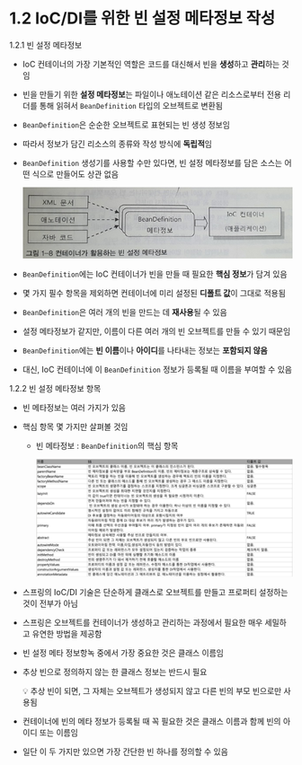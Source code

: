 # 1.2 IoC/DI를 위한 빈 설정 메타정보 작성

1.2.1 빈 설정 메타정보 

- IoC 컨테이너의 가장 기본적인 역할은 코드를 대신해서 빈을 **생성**하고 **관리**하는 것임
- 빈을 만들기 위한 **설정 메타정보**는 파일이나 애노테이션 같은 리소스로부터 전용 리더를 통해 읽혀서 `BeanDefinition` 타입의 오브젝트로 변환됨
- `BeanDefinition`은 순순한 오브젝트로 표현되는 빈 생성 정보임
- 따라서 정보가 담긴 리소스의 종류와 작성 방식에 **독립적**임
- `BeanDefinition` 생성기를 사용할 수만 있다면, 빈 설정 메타정보를 담은 소스는 어떤 식으로 만들어도 상관 없음
    
    ![KakaoTalk_20220301_195903580.jpg](images/2/KakaoTalk_20220301_195903580.jpg)
    
- `BeanDefinition`에는 IoC 컨테이너가 빈을 만들 때 필요한 **핵심 정보**가 담겨 있음
- 몇 가지 필수 항목을 제외하면 컨테이너에 미리 설정된 **디폴트 값**이 그대로 적용됨
- `BeanDefinition`은 여러 개의 빈을 만드는 데 **재사용**될 수 있음
- 설정 메타정보가 같지만, 이름이 다른 여러 개의 빈 오브젝트를 만들 수 있기 때문임
- `BeanDefinition`에는 **빈 이름**이나 **아이디**를 나타내는 정보는 **포함되지 않음**
- 대신, IoC 컨테이너에 이 `BeanDefinition` 정보가 등록될 때 이름을 부여할 수 있음

1.2.2 빈 설정 메타정보 항목

- 빈 메타정보는 여러 가지가 있음
- 핵심 항목 몇 가지만 살펴볼 것임
    - 빈 메타정보 : `BeanDefinition`의 핵심 항목
        
        ![캡처.PNG](images/2/%EC%BA%A1%EC%B2%98.png)
        
- 스프링의 IoC/DI 기술은 단순하게 클래스로 오브젝트를 만들고 프로퍼티 설정하는 것이 전부가 아님
- 스프링은 오브젝트를 컨테이너가 생성하고 관리하는 과정에서 필요한 매우 세밀하고 유연한 방법을 제공함
- 빈 설정 메타 정보항녹 중에서 가장 중요한 것은 클래스 이름임
- 추상 빈으로 정의하지 않는 한 클래스 정보는 반드시 필요
    
    <aside>
    💡 추상 빈이 되면, 그 자체는 오브젝트가 생성되지 않고 다른 빈의 부모 빈으로만 사용됨
    
    </aside>
    
- 컨테이너에 빈의 메타 정보가 등록될 때 꼭 필요한 것은 클래스 이름과 함께 빈의 아이디 또는 이름임
- 일단 이 두 가지만 있으면 가장 간단한 빈 하나를 정의할 수 있음